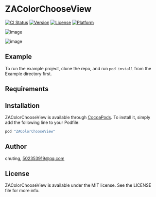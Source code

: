 # ZAColorChooseView

[![CI Status](http://img.shields.io/travis/chuting/ZAColorChooseView.svg?style=flat)](https://travis-ci.org/chuting/ZAColorChooseView)
[![Version](https://img.shields.io/cocoapods/v/ZAColorChooseView.svg?style=flat)](http://cocoapods.org/pods/ZAColorChooseView)
[![License](https://img.shields.io/cocoapods/l/ZAColorChooseView.svg?style=flat)](http://cocoapods.org/pods/ZAColorChooseView)
[![Platform](https://img.shields.io/cocoapods/p/ZAColorChooseView.svg?style=flat)](http://cocoapods.org/pods/ZAColorChooseView)

 ![image](https://github.com/chuting/ZAColorChooseView/blob/master/颜色选择器.png)
 
 ![image](https://github.com/chuting/ZAColorChooseView/blob/master/QQ20170524-214555-HD.gif)
 
## Example

To run the example project, clone the repo, and run `pod install` from the Example directory first.

## Requirements

## Installation

ZAColorChooseView is available through [CocoaPods](http://cocoapods.org). To install
it, simply add the following line to your Podfile:

```ruby
pod "ZAColorChooseView"
```

## Author

chuting, 502353919@qq.com

## License

ZAColorChooseView is available under the MIT license. See the LICENSE file for more info.
